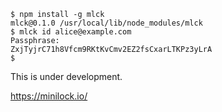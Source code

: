 ```console
$ npm install -g mlck
mlck@0.1.0 /usr/local/lib/node_modules/mlck
$ mlck id alice@example.com
Passphrase: 
ZxjTyjrC71h8Vfcm9RKtKvCmv2EZ2fsCxarLTKPz3yLrA
$ 
```

This is under development.

https://minilock.io/
